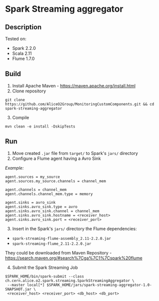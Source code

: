 # Spark Streaming aggregator

## Description

Tested on: 
- Spark 2.2.0
- Scala 2.11
- Flume 1.7.0

## Build
1. Install Apache Maven - https://maven.apache.org/install.html
2. Clone repository
 ~~~
 git clone https://github.com/AliceO2Group/MonitoringCustomComponents.git && cd spark-streaming-aggregator  
 ~~~
3. Compile
 ~~~
 mvn clean -e install -DskipTests
 ~~~
## Run
1. Move created `.jar` file from `target/` to Spark's `jars/` directory
2. Configure a Flume agent having a Avro Sink 

*Example:*
 ~~~
agent.sources = my_source
agent.sources.my_source.channels = channel_mem

agent.channels = channel_mem
agent.channels.channel_mem.type = memory

agent.sinks = avro_sink
agent.sinks.avro_sink.type = avro
agent.sinks.avro_sink.channel = channel_mem
agent.sinks.avro_sink.hostname = <receiver_host>
agent.sinks.avro_sink.port = <receiver_port>
 ~~~
3. Insert in the Spark's `jars/` directory the Flume dependencies:
- `spark-streaming-flume-assembly_2.11-2.2.0.jar`
- `spark-streaming-flume_2.11-2.2.0.jar`

They could be downloaded from Maven Repository - https://search.maven.org/#search%7Cga%7C1%7Cspark%20flume

4. Submit the Spark Streaming Job
 ~~~
 $SPARK_HOME/bin/spark-submit --class ch.cern.alice.o2.spark.streaming.SparkStreamingAggregator \
  --master local[*] $SPARK_HOME/jars/spark-streaming-aggregator-1.0-SNAPSHOT.jar \ 
  <receiver_host> <receiver_port> <db_host> <db_port>

 ~~~
